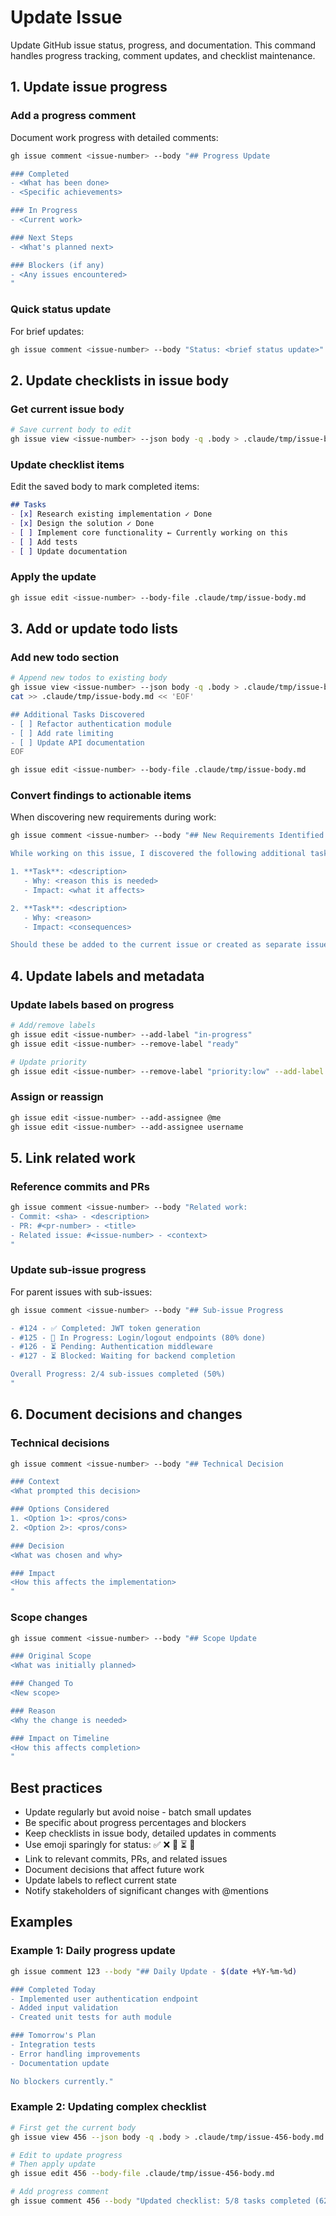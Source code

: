 # Update Issue

Update GitHub issue status, progress, and documentation. This command handles progress tracking, comment updates, and checklist maintenance.

## 1. Update issue progress

### Add a progress comment

Document work progress with detailed comments:

```bash
gh issue comment <issue-number> --body "## Progress Update

### Completed
- <What has been done>
- <Specific achievements>

### In Progress
- <Current work>

### Next Steps
- <What's planned next>

### Blockers (if any)
- <Any issues encountered>
"
```

### Quick status update

For brief updates:
```bash
gh issue comment <issue-number> --body "Status: <brief status update>"
```

## 2. Update checklists in issue body

### Get current issue body
```bash
# Save current body to edit
gh issue view <issue-number> --json body -q .body > .claude/tmp/issue-body.md
```

### Update checklist items
Edit the saved body to mark completed items:
```markdown
## Tasks
- [x] Research existing implementation ✓ Done
- [x] Design the solution ✓ Done
- [ ] Implement core functionality ← Currently working on this
- [ ] Add tests
- [ ] Update documentation
```

### Apply the update
```bash
gh issue edit <issue-number> --body-file .claude/tmp/issue-body.md
```

## 3. Add or update todo lists

### Add new todo section
```bash
# Append new todos to existing body
gh issue view <issue-number> --json body -q .body > .claude/tmp/issue-body.md
cat >> .claude/tmp/issue-body.md << 'EOF'

## Additional Tasks Discovered
- [ ] Refactor authentication module
- [ ] Add rate limiting
- [ ] Update API documentation
EOF

gh issue edit <issue-number> --body-file .claude/tmp/issue-body.md
```

### Convert findings to actionable items
When discovering new requirements during work:
```bash
gh issue comment <issue-number> --body "## New Requirements Identified

While working on this issue, I discovered the following additional tasks:

1. **Task**: <description>
   - Why: <reason this is needed>
   - Impact: <what it affects>

2. **Task**: <description>
   - Why: <reason>
   - Impact: <consequences>

Should these be added to the current issue or created as separate issues?"
```

## 4. Update labels and metadata

### Update labels based on progress
```bash
# Add/remove labels
gh issue edit <issue-number> --add-label "in-progress"
gh issue edit <issue-number> --remove-label "ready"

# Update priority
gh issue edit <issue-number> --remove-label "priority:low" --add-label "priority:high"
```

### Assign or reassign
```bash
gh issue edit <issue-number> --add-assignee @me
gh issue edit <issue-number> --add-assignee username
```

## 5. Link related work

### Reference commits and PRs
```bash
gh issue comment <issue-number> --body "Related work:
- Commit: <sha> - <description>
- PR: #<pr-number> - <title>
- Related issue: #<issue-number> - <context>
"
```

### Update sub-issue progress
For parent issues with sub-issues:
```bash
gh issue comment <issue-number> --body "## Sub-issue Progress

- #124 - ✅ Completed: JWT token generation
- #125 - 🔄 In Progress: Login/logout endpoints (80% done)
- #126 - ⏳ Pending: Authentication middleware
- #127 - ⏳ Blocked: Waiting for backend completion

Overall Progress: 2/4 sub-issues completed (50%)
"
```

## 6. Document decisions and changes

### Technical decisions
```bash
gh issue comment <issue-number> --body "## Technical Decision

### Context
<What prompted this decision>

### Options Considered
1. <Option 1>: <pros/cons>
2. <Option 2>: <pros/cons>

### Decision
<What was chosen and why>

### Impact
<How this affects the implementation>
"
```

### Scope changes
```bash
gh issue comment <issue-number> --body "## Scope Update

### Original Scope
<What was initially planned>

### Changed To
<New scope>

### Reason
<Why the change is needed>

### Impact on Timeline
<How this affects completion>
"
```

## Best practices

- Update regularly but avoid noise - batch small updates
- Be specific about progress percentages and blockers
- Keep checklists in issue body, detailed updates in comments
- Use emoji sparingly for status: ✅ ❌ 🔄 ⏳ 🚧
- Link to relevant commits, PRs, and related issues
- Document decisions that affect future work
- Update labels to reflect current state
- Notify stakeholders of significant changes with @mentions

## Examples

### Example 1: Daily progress update
```bash
gh issue comment 123 --body "## Daily Update - $(date +%Y-%m-%d)

### Completed Today
- Implemented user authentication endpoint
- Added input validation
- Created unit tests for auth module

### Tomorrow's Plan
- Integration tests
- Error handling improvements
- Documentation update

No blockers currently."
```

### Example 2: Updating complex checklist
```bash
# First get the current body
gh issue view 456 --json body -q .body > .claude/tmp/issue-456-body.md

# Edit to update progress
# Then apply update
gh issue edit 456 --body-file .claude/tmp/issue-456-body.md

# Add progress comment
gh issue comment 456 --body "Updated checklist: 5/8 tasks completed (62.5%). Currently working on API integration."
```
